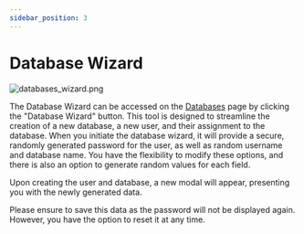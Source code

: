 ```yaml
---
sidebar_position: 3
---
```


# Database Wizard

![databases_wizard.png](/img/panel/v1/databases/databases_wizard.png)

The Database Wizard can be accessed on the [Databases](/docs/panel/databases/) page by clicking the "Database Wizard" button. This tool is designed to streamline the creation of a new database, a new user, and their assignment to the database. When you initiate the database wizard, it will provide a secure, randomly generated password for the user, as well as random username and database name. You have the flexibility to modify these options, and there is also an option to generate random values for each field.

Upon creating the user and database, a new modal will appear, presenting you with the newly generated data.

Please ensure to save this data as the password will not be displayed again. However, you have the option to reset it at any time.
